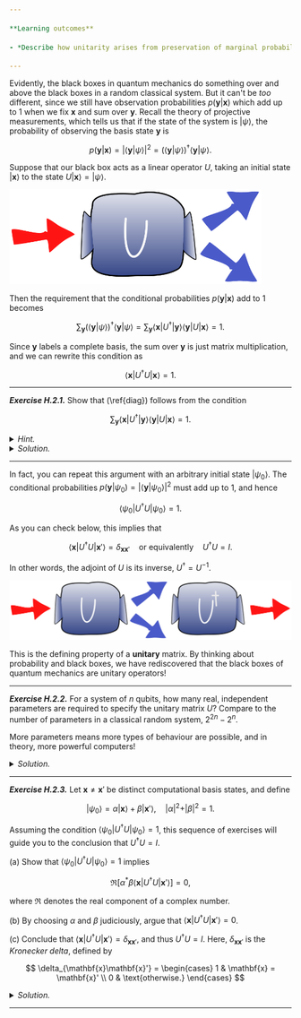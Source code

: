 ```yaml
---

**Learning outcomes**

- *Describe how unitarity arises from preservation of marginal probabilities.*

---
```


Evidently, the black boxes in quantum mechanics do something over and above the black boxes in a random classical system. But it can't be *too* different, since we still have observation probabilities $p(\mathbf{y}\vert \mathbf{x})$ which add up to $1$ when we fix $\mathbf{x}$ and sum over $\mathbf{y}$. Recall the theory of projective measurements, which tells us that if the state of the system is $\vert \psi\rangle$, the probability of observing the basis state $\mathbf{y}$ is

$$
p(\mathbf{y}\vert \mathbf{x}) = \vert \langle \mathbf{y}\vert  \psi\rangle\vert ^2 = (\langle \mathbf{y}\vert  \psi\rangle)^\dagger\langle \mathbf{y}\vert  \psi\rangle.
$$

Suppose that our black box acts as a linear operator $U$, taking an initial state $\vert \mathbf{x}\rangle$ to the state $U\vert \mathbf{x}\rangle = \vert \psi\rangle$.

<img src="pics/unitary.svg" width="450px">

Then the requirement that the conditional probabilities $p(\mathbf{y}\vert \mathbf{x})$ add to $1$ becomes

$$
\sum_{\mathbf{y}} (\langle \mathbf{y}\vert  \psi\rangle)^\dagger\langle \mathbf{y}\vert  \psi\rangle = \sum_{\mathbf{y}} \langle \mathbf{x}\vert  U^\dagger\vert \mathbf{y}\rangle\langle \mathbf{y}\vert  U\vert \mathbf{x}\rangle = 1.
$$

Since $\mathbf{y}$ labels a complete basis, the sum over $\mathbf{y}$ is just matrix multiplication, and we can rewrite this condition as

$$
\langle \mathbf{x}\vert U^\dagger U\vert \mathbf{x}\rangle = 1. \tag{1}\label{diag}
$$

---

***Exercise H.2.1.*** Show that (\ref{diag}) follows from the
condition

$$
\sum_{\mathbf{y}} \langle \mathbf{x}\vert  U^\dagger\vert
\mathbf{y}\rangle\langle \mathbf{y}\vert  U\vert \mathbf{x}\rangle = 1.
$$

<details>
<summary><i>Hint.</i></summary>
First show that

$$
\sum_{\mathbf{y}} \vert \mathbf{y}\rangle \langle \mathbf{y}\vert = I.
$$
</details>

<details>
<summary><i>Solution.</i></summary>
Let us prove the equation in the hint first.
To check that

$$
\sum_{\mathbf{y}} \vert \mathbf{y}\rangle \langle \mathbf{y}\vert = I,
$$

it suffices to show that both act on computational basis elements in
the same way.
By definition of the identity, $I\vert\mathbf{x}\rangle =
\vert\mathbf{x}\rangle$.
Since $\mathbf{y}$ ranges over computational basis elements, and
$\langle \mathbf{y}\vert \mathbf{x}\rangle = 0$ unless $\mathbf{y} =
\mathbf{x}$,

$$
\begin{align*}
\sum_{\mathbf{y}} \vert \mathbf{y}\rangle \langle \mathbf{y}\vert
\mathbf{x}\rangle & = \vert \mathbf{x}\rangle \langle \mathbf{x}\vert
\mathbf{x}\rangle \\
&= \vert\mathbf{x}\rangle
\end{align*}
$$

since $\langle \mathbf{x}\vert \mathbf{x}\rangle =1$, i.e., states are
normalized.
Thus, the hint is proved. We can now use this as follows:

$$
\begin{align*}
\sum_{\mathbf{y}} \langle \mathbf{x}\vert  U^\dagger\vert
\mathbf{y}\rangle\langle \mathbf{y}\vert  U\vert \mathbf{x}\rangle & =
\langle \mathbf{x}\vert  U^\dagger \left[\sum_{\mathbf{y}}\vert
\mathbf{y}\rangle\langle \mathbf{y}\vert \right]  U\vert
\mathbf{x}\rangle \\
& =
\langle \mathbf{x}\vert  U^\dagger I U\vert
\mathbf{x}\rangle \\
& =
\langle \mathbf{x}\vert  U^\dagger U\vert
\mathbf{x}\rangle.
\end{align*}
$$

Thus,

$$
\sum_{\mathbf{y}} \langle \mathbf{x}\vert  U^\dagger\vert
\mathbf{y}\rangle\langle \mathbf{y}\vert  U\vert \mathbf{x}\rangle = 1
$$

is equivalent to (\ref{diag}). ▢
</details>

---

In fact, you can repeat this argument with an arbitrary initial state $\vert \psi_0\rangle$. The conditional probabilities $p(\mathbf{y}\vert \psi_0) = \vert \langle\mathbf{y}\vert \psi_0\rangle\vert ^2$ must add up to $1$, and hence

$$
\langle \psi_0\vert U^\dagger U\vert \psi_0\rangle = 1.
$$

As you can check below, this implies that

$$
\langle \mathbf{x}\vert U^\dagger U\vert \mathbf{x}'\rangle = \delta_{\mathbf{x}\mathbf{x}'} \quad \text{or equivalently} \quad U^\dagger U = I.
$$

In other words, the adjoint of $U$ is its inverse, $U^\dagger = U^{-1}$.

<img src="pics/twonitary.svg" width="550px">

This is the defining property of a **unitary** matrix. By thinking about probability and black boxes, we have rediscovered that the black boxes of quantum mechanics are unitary operators!

---

***Exercise H.2.2.***  For a system of $n$ qubits, how many real,
   independent parameters are required to specify the unitary matrix
   $U$? Compare to the number of parameters in a classical random
   system, $2^{2n} - 2^n$.

More parameters means more types of behaviour are possible, and in
theory, more powerful computers!

<details>
<summary><i>Solution.</i></summary>

For $n$ qubits, the state vector $\vert \psi\rangle$ has $2^n$ components. Thus, $U$ is a $2^n \times 2^n$ matrix of complex entries, each of which is specified by two real numbers. This gives a total of $2 \cdot 2^n \cdot 2^n = 2 \cdot 2^{2n}$ parameters. The equation $U^\dagger U = I$ gives us a whole $2^n \times 2^n$ grid of real conditions to satisfy, so the total number of independent real parameters is

$$
2 \cdot 2^{2n} - 2^{2n} = 2^{2n}.
$$

This is a factor of $2^n$ more than the number of parameters in a classical random matrix. Much more is possible in the quantum realm! ▢

</details>

---

***Exercise H.2.3.***  Let $\mathbf{x}\neq\mathbf{x}'$ be distinct computational basis states, and define

$$
\vert \psi_0\rangle = \alpha\vert \mathbf{x}\rangle+\beta\vert \mathbf{x}'\rangle, \quad \vert \alpha\vert ^2 + \vert \beta\vert ^2 = 1.
$$

Assuming the condition $\langle \psi_0\vert U^\dagger U\vert \psi_0\rangle = 1$, this sequence of exercises will guide you to the conclusion that $U^\dagger U = I$.

(a) Show that $\langle \psi_0\vert U^\dagger U\vert \psi_0\rangle = 1$ implies

$$
\Re[\alpha^*\beta \langle\mathbf{x}\vert U^\dagger U\vert \mathbf{x}'\rangle] = 0,
$$

where $\Re$ denotes the real component of a complex number.

(b) By choosing $\alpha$ and $\beta$ judiciously, argue that $\langle\mathbf{x}\vert U^\dagger U\vert \mathbf{x}'\rangle = 0$.

(c) Conclude that $\langle\mathbf{x}\vert U^\dagger U\vert \mathbf{x}'\rangle = \delta_{\mathbf{x}\mathbf{x}'}$,
and thus $U^\dagger U = I$. Here, $\delta_{\mathbf{x}\mathbf{x}'}$ is
the *Kronecker delta*, defined by

$$
\delta_{\mathbf{x}\mathbf{x}'} =
\begin{cases}
1 & \mathbf{x} = \mathbf{x}' \\
0 & \text{otherwise.}
\end{cases}
$$

<details>
<summary><i>Solution.</i></summary>
(a) A little algebra shows that

$$
\langle \psi_0\vert U^\dagger U\vert \psi_0\rangle = \vert \alpha\vert ^2\langle \mathbf{x}\vert U^\dagger U\vert \mathbf{x}\rangle + \vert \beta\vert ^2\langle \mathbf{x}'\vert U^\dagger U\vert \mathbf{x}'\rangle + \alpha^*\beta\langle \mathbf{x}\vert U^\dagger U\vert \mathbf{x}'\rangle + (\alpha^*\beta\langle \mathbf{x}\vert U^\dagger U\vert \mathbf{x}'\rangle)^\dagger.
$$

From (\ref{diag}), the first term in brackets gives $\vert \alpha\vert ^2$ and the second $\vert \beta\vert ^2$, which sum to $1$ since $\vert \psi_0\rangle$ is normalized. Hence

$$
\langle \psi_0\vert U^\dagger U\vert \psi_0\rangle = 1 + \alpha^*\beta\langle \mathbf{x}\vert U^\dagger U\vert \mathbf{x}'\rangle + (\alpha^*\beta\langle \mathbf{x}\vert U^\dagger U\vert \mathbf{x}'\rangle)^\dagger = 1 + 2\Re [\alpha^*\beta\langle \mathbf{x}\vert U^\dagger U\vert \mathbf{x}'\rangle],
$$

since the sum of a complex number and its conjugate is twice the real part. Assuming $\langle \psi_0\vert U^\dagger U\vert \psi_0\rangle = 1$ then implies that the real part of $\alpha^*\beta \langle \mathbf{x}\vert U^\dagger U\vert \mathbf{x}'\rangle$ must vanish.

(b) We can now simply choose $\alpha$ and $\beta$ to ensure that the expression is real! Take for instance $\vert \alpha\vert  = \vert \beta\vert  = 1/\sqrt{2}$, and choose the phases so that $\alpha^*\beta = e^{-i\theta}/2$ cancels the phase $e^{i\theta}$ of $\langle\mathbf{x}\vert U^\dagger U\vert \mathbf{x}'\rangle$. Then

$$
\Re [\alpha^*\beta\langle\mathbf{x}\vert U^\dagger U\vert \mathbf{x}'\rangle] = \frac{1}{2}e^{-i\theta}\langle\mathbf{x}\vert U^\dagger U\vert \mathbf{x}'\rangle = 0 \quad \Longrightarrow \quad \langle\mathbf{x}\vert U^\dagger U\vert \mathbf{x}'\rangle = 0.
$$

(c) We know from (\ref{diag}) that $\langle\mathbf{x}\vert U^\dagger U\vert \mathbf{x}\rangle = 1$ for all $\mathbf{x}$, and hence $\langle\mathbf{x}\vert U^\dagger U\vert \mathbf{x}'\rangle = \delta_{\mathbf{x}\mathbf{x}'}$. This is just the component form of the statement $U^\dagger U = I$, so $U$ is unitary as claimed! ▢

</details>

---
